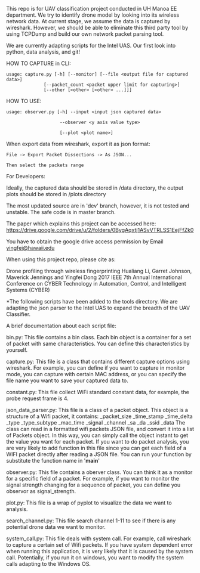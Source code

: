 This repo is for UAV classification project conducted in UH Manoa EE department.
We try to identify drone model by looking into its wireless network data.
At current stage, we assume the data is captured by wireshark. However, we should be able
to eliminate this third party tool by using TCPDump and build our own network packet parsing tool.

We are currently adapting scripts for the Intel UAS. Our first look into python, data analysis, and git!

HOW TO CAPTURE in CLI:

    usage: capture.py [-h] [--monitor] [--file <output file for captured data>]
                  [--packet_count <packet upper limit for capturing>]
                  [--other [<other> [<other> ...]]]
                  
HOW TO USE:

    usage: observer.py [-h] --input <input json captured data>

                        --observer <y axis value type>

                        [--plot <plot name>]

When export data from wireshark, export it as json format:

    File -> Export Packet Dissections -> As JSON...

    Then select the packets range

For Developers:

Ideally, the captured data should be stored in /data directory, the output plots should be stored in /plots directory

The most updated source are in 'dev' branch, however, it is not tested and unstable. The safe code is in master branch.


The paper which explains this project can be accessed here: https://drive.google.com/drive/u/2/folders/0BygAqxtj1ASvVTRLSS1EejFfZk0

You have to obtain the google drive access permission by Email yingfei@hawaii.edu

When using this project repo, please cite as:

Drone profiling through wireless fingerprinting
Hualiang Li, Garret Johnson, Maverick Jennings and Yingfei Dong
2017 IEEE 7th Annual International Conference on CYBER Technology in Automation, Control, and Intelligent Systems (CYBER)


*The following scripts have been added to the tools directory. We are adapting the json parser to the Intel UAS to expand the breadth of the UAV Classifier.

A brief documentation about each script file:

bin.py:
    This file contains a bin class. Each bin object is a container for a set of packet with same characteristics. You can define this characteristics by yourself.

capture.py:
    This file is a class that contains different capture options using wireshark. For example, you can define if you want to capture in monitor mode, you can capture with certain MAC address, or you can specify the file name you want to save your captured data to.

constant.py:
    This file collect WiFi standard constant data, for example, the probe request frame is 4.

json_data_parser.py:
    This file is a class of a packet object. This object is a structure of a Wifi packet, it contains: 
            _packet_size
            _time_stamp
            _time_delta
            _type
            _type_subtype
            _mac_time
            _signal
            _channel
            _sa
            _da
            _ssid
            _data
    The class can read in a formatted wifi packets JSON file, and convert it into a list of Packets object. In this way, you can simply call the object instant to get the value you want for each packet.
    If you want to do packet analysis, you are very likely to add function in this file since you can get each field of a WIFI packet directly after reading a JSON file.
    You can run your function by substitute the function name in '__main__'

observer.py:
    This file contains a oberver class. You can think it as a monitor for a specific field of a packet. For example, if you want to monitor the signal strength changing for a sequence of packet, you can define you observor as signal_strength.

plot.py:
    This file is a wrap of pyplot to visualize the data we want to analysis.
    
search_channel.py:
    This file search channel 1-11 to see if there is any potential drone data we want to monitor.
   
system_call.py:
    This file deals with system call. For example, call wireshark to capture a certain set of Wifi packets. If you have system dependent error when running this application, it is very likely that it is caused by the system call. Potentially, if you run it on windows, you want to modify the system calls adapting to the Windows OS.
    
